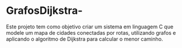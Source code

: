 # GrafosDijkstra-
Este projeto tem como objetivo criar um sistema em linguagem C que modele um mapa de cidades conectadas por rotas, utilizando grafos e aplicando o algoritmo de Dijkstra para calcular o menor caminho.
